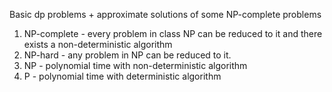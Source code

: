 Basic dp problems + approximate solutions of some NP-complete problems

1. NP-complete - every problem in class NP can be reduced to it and there exists a non-deterministic algorithm
2. NP-hard - any problem in NP can be reduced to it. 
3. NP - polynomial time with non-deterministic algorithm
4. P - polynomial time with deterministic algorithm
